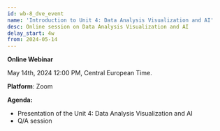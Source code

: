 ```yaml
---
id: wb-8_dve_event
name: 'Introduction to Unit 4: Data Analysis Visualization and AI'
desc: Online session on Data Analysis Visualization and AI
delay_start: 4w
from: 2024-05-14
---
```


**Online Webinar**

May 14th, 2024
12:00 PM, Central European Time.

**Platform**: Zoom

**Agenda:**
- Presentation of the Unit 4: Data Analysis Visualization and AI
- Q/A session
